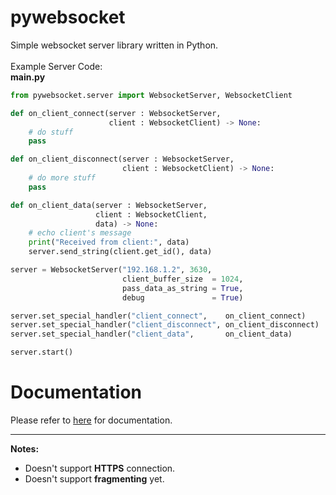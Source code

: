 # pywebsocket
Simple websocket server library written in Python.
<br><br>
Example Server Code: <br>
<b>main.py</b>
```python
from pywebsocket.server import WebsocketServer, WebsocketClient

def on_client_connect(server : WebsocketServer, 
                      client : WebsocketClient) -> None:
    # do stuff
    pass

def on_client_disconnect(server : WebsocketServer, 
                         client : WebsocketClient) -> None:
    # do more stuff
    pass

def on_client_data(server : WebsocketServer, 
                   client : WebsocketClient,
                   data) -> None:
    # echo client's message
    print("Received from client:", data)
    server.send_string(client.get_id(), data)

server = WebsocketServer("192.168.1.2", 3630,
                         client_buffer_size  = 1024,
                         pass_data_as_string = True,
                         debug               = True)

server.set_special_handler("client_connect",    on_client_connect)
server.set_special_handler("client_disconnect", on_client_disconnect)
server.set_special_handler("client_data",       on_client_data)

server.start()
```

# Documentation
Please refer to <a href="https://egebilecen.github.io/pywebsocket/namespaces.html">here</a> for documentation.
<hr>

<b>Notes:</b>
* Doesn't support <b>HTTPS</b> connection.
* Doesn't support <b>fragmenting</b> yet.
